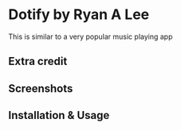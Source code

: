# Dotify by Ryan A Lee

This is similar to a very popular music playing app

## Extra credit


## Screenshots



## Installation & Usage
